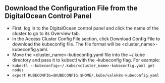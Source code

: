 
## Download the Configuration File from the DigitalOcean Control Panel

- First, log in to the DigitalOcean control panel and click the name of the cluster to go to its Overview tab.
- In the Access Cluster Config File section, click Download Config File to download the kubeconfig file. The file format will be <cluster_name>-kubeconfig.yaml.
- Move the <cluster_name>-kubeconfig.yaml file into the ~/.kube directory and pass it to kubectl with the –kubeconfig flag. For example:
- `kubectl --kubeconfig=~/.kube/<cluster_name>-kubeconfig.yaml get nodes`
- `export KUBECONFIG=$KUBECONFIG:$HOME/.kube/valek8s-kubeconfig.yaml`
